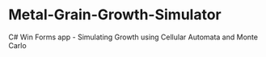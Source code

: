 # Metal-Grain-Growth-Simulator
C# Win Forms app - Simulating Growth using Cellular Automata and Monte Carlo
